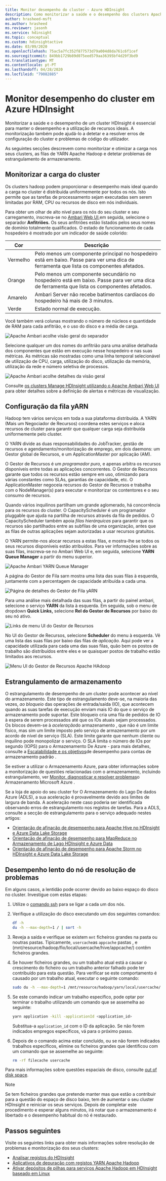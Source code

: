 ```yaml
---
title: Monitor desempenho do cluster - Azure HDInsight
description: Como monitorizar a saúde e o desempenho dos clusters Apache Hadoop em Azure HDInsight.
author: hrasheed-msft
ms.author: hrasheed
ms.reviewer: jasonh
ms.service: hdinsight
ms.topic: conceptual
ms.custom: hdinsightactive
ms.date: 03/09/2020
ms.openlocfilehash: 75ac5a7fc352f877573d79a004d8da761c6f1cef
ms.sourcegitcommit: 849bb1729b89d075eed579aa36395bf4d29f3bd9
ms.translationtype: MT
ms.contentlocale: pt-PT
ms.lasthandoff: 04/28/2020
ms.locfileid: "79082885"
---
```

# <a name="monitor-cluster-performance-in-azure-hdinsight"></a>Monitor desempenho do cluster em Azure HDInsight

Monitorizar a saúde e o desempenho de um cluster HDInsight é essencial para manter o desempenho e a utilização de recursos ideais. A monitorização também pode ajudá-lo a detetar e a resolver erros de configuração do cluster e problemas de código do utilizador.

As seguintes secções descrevem como monitorizar e otimizar a carga nos seus clusters, as filas de YARN Apache Hadoop e detetar problemas de estrangulamento de armazenamento.

## <a name="monitor-cluster-load"></a>Monitorizar a carga do cluster

Os clusters hadoop podem proporcionar o desempenho mais ideal quando a carga no cluster é distribuída uniformemente por todos os nós. Isto permite que as tarefas de processamento sejam executadas sem serem limitadas por RAM, CPU ou recursos de disco em nós individuais.

Para obter um olhar de alto nível para os nós do seu cluster e seu carregamento, inscreva-se no [Ambari Web UI,](hdinsight-hadoop-manage-ambari.md)em seguida, selecione o separador **Anfitriões.** Os seus anfitriões estão listados pelos seus nomes de domínio totalmente qualificados. O estado de funcionamento de cada hospedeiro é mostrado por um indicador de saúde colorido:

| Cor | Descrição |
| --- | --- |
| Vermelho | Pelo menos um componente principal no hospedeiro está em baixo. Passe para ver uma dica de ferramenta que lista os componentes afetados. |
| Orange | Pelo menos um componente secundário no hospedeiro está em baixo. Passe para ver uma dica de ferramenta que lista os componentes afetados. |
| Amarelo | Ambari Server não recebe batimentos cardíacos do hospedeiro há mais de 3 minutos. |
| Verde | Estado normal de execução. |

Você também verá colunas mostrando o número de núcleos e quantidade de RAM para cada anfitrião, e o uso do disco e a média de carga.

![Apache Ambari acolhe visão geral do separador](./media/hdinsight-key-scenarios-to-monitor/apache-ambari-hosts-tab.png)

Selecione qualquer um dos nomes do anfitrião para uma análise detalhada dos componentes que estão em execução nesse hospedeiro e nas suas métricas. As métricas são mostradas como uma linha temporal selecionável de utilização de CPU, carga, utilização do disco, utilização da memória, utilização da rede e número seletiva de processos.

![Apache Ambari acolhe detalhes da visão geral](./media/hdinsight-key-scenarios-to-monitor/apache-ambari-host-details.png)

Consulte [os clusters Manage HDInsight utilizando o Apache Ambari Web UI](hdinsight-hadoop-manage-ambari.md) para obter detalhes sobre a definição de alertas e métricas de visualização.

## <a name="yarn-queue-configuration"></a>Configuração da fila yARN

Hadoop tem vários serviços em toda a sua plataforma distribuída. A YARN (Mais um Negociador de Recursos) coordena estes serviços e aloca recursos de cluster para garantir que qualquer carga seja distribuída uniformemente pelo cluster.

O YARN divide as duas responsabilidades do JobTracker, gestão de recursos e agendamento/monitorização de emprego, em dois daemons: um Gestor global de Recursos, e um ApplicationMaster por aplicação (AM).

O Gestor de Recursos é um *programador puro,* e apenas arbitra os recursos disponíveis entre todas as aplicações concorrentes. O Gestor de Recursos garante que todos os recursos estão sempre em uso, otimizando para várias constantes como SLAs, garantias de capacidade, etc. O ApplicationMaster negoceia recursos do Gestor de Recursos e trabalha com o NodeManager(s) para executar e monitorizar os contentores e o seu consumo de recursos.

Quando vários inquilinos partilham um grande aglomerado, há concorrência para os recursos do cluster. O CapacityScheduler é um programador pluggable que ajuda na partilha de recursos através da fila de pedidos. O CapacityScheduler também apoia *filas hierárquicas* para garantir que os recursos são partilhados entre as subfilas de uma organização, antes que as filas de outras aplicações sejam autorizadas a usar recursos gratuitos.

O YARN permite-nos alocar recursos a estas filas, e mostra-lhe se todos os seus recursos disponíveis estão atribuídos. Para ver informações sobre as suas filas, inscreva-se no Ambari Web UI e, em seguida, selecione **YARN Queue Manager** a partir do menu superior.

![Apache Ambari YARN Queue Manager](./media/hdinsight-key-scenarios-to-monitor/apache-yarn-queue-manager.png)

A página do Gestor de Fila sarn mostra uma lista das suas filas à esquerda, juntamente com a percentagem de capacidade atribuída a cada uma.

![Página de detalhes do Gestor de Fila yARN](./media/hdinsight-key-scenarios-to-monitor/yarn-queue-manager-details.png)

Para uma análise mais detalhada das suas filas, a partir do painel ambari, selecione o serviço **YARN** da lista à esquerda. Em seguida, sob o menu de dropdown **Quick Links,** selecione **ReI do Gestor de Recursos** por baixo do seu nó ativo.

![Links de menu UI do Gestor de Recursos](./media/hdinsight-key-scenarios-to-monitor/resource-manager-ui-menu-link.png)

No UI do Gestor de Recursos, selecione **Scheduler** do menu à esquerda. Vê uma lista das suas filas por baixo das filas de *aplicação.* Aqui pode ver a capacidade utilizada para cada uma das suas filas, quão bem os postos de trabalho são distribuídos entre eles e se quaisquer postos de trabalho estão limitados aos recursos.

![Menu UI do Gestor de Recursos Apache HAdoop](./media/hdinsight-key-scenarios-to-monitor/resource-manager-ui-menu.png)

## <a name="storage-throttling"></a>Estrangulamento de armazenamento

O estrangulamento de desempenho de um cluster pode acontecer ao nível do armazenamento. Este tipo de estrangulamento deve-se, na maioria das vezes, *ao bloqueio* das operações de entrada/saída (IO), que acontecem quando as suas tarefas de execução enviam mais IO do que o serviço de armazenamento pode suportar. Este bloqueio cria uma fila de pedidos de IO à espera de serem processados até que os IOs atuais sejam processados. Os blocos devem-se à *aceleração*do armazenamento , que não é um limite físico, mas sim um limite imposto pelo serviço de armazenamento por um acordo de nível de serviço (SLA). Este limite garante que nenhum cliente ou inquilino pode monopolizar o serviço. O SLA limita o número de IOs por segundo (IOPS) para o Armazenamento De Azure - para mais detalhes, consulte a [Escalabilidade e os objetivos](../storage/common/scalability-targets-standard-account.md)de desempenho para contas de armazenamento padrão .

Se estiver a utilizar o Armazenamento Azure, para obter informações sobre a monitorização de questões relacionadas com o armazenamento, incluindo estrangulamento, ver [Monitor, diagnosticar e resolver problemas](https://docs.microsoft.com/azure/storage/storage-monitoring-diagnosing-troubleshooting)o Armazenamento Microsoft Azure .

Se a loja de apoio do seu cluster for O Armazenamento do Lago De dados Azure (ADLS), a sua aceleração é provavelmente devido aos limites de largura de banda. A aceleração neste caso poderia ser identificada observando erros de estrangulamento nos registos de tarefas. Para a ADLS, consulte a secção de estrangulamento para o serviço adequado nestes artigos:

* [Orientação de afinação de desempenho para Apache Hive no HDInsight e Azure Data Lake Storage](../data-lake-store/data-lake-store-performance-tuning-hive.md)
* [Orientação de afinação de desempenho para MapReduce no Armazenamento de Lago HDInsight e Azure Data](../data-lake-store/data-lake-store-performance-tuning-mapreduce.md)
* [Orientação de afinação de desempenho para Apache Storm no HDInsight e Azure Data Lake Storage](../data-lake-store/data-lake-store-performance-tuning-storm.md)

## <a name="troubleshoot-sluggish-node-performance"></a>Desempenho lento do nó de resolução de problemas

Em alguns casos, a lentidão pode ocorrer devido ao baixo espaço do disco no cluster. Investigue com estas etapas:

1. Utilize o [comando ssh](./hdinsight-hadoop-linux-use-ssh-unix.md) para se ligar a cada um dos nós.

1. Verifique a utilização do disco executando um dos seguintes comandos:

    ```bash
    df -h
    du -h --max-depth=1 / | sort -h
    ```

1. Reveja a saída e verifique se existem `mnt` ficheiros grandes na pasta ou noutras pastas. Tipicamente, `usercache`as `appcache` pastas , e (mnt/resource/hadoop/fio/local/usercache/hive/appcache/) contêm ficheiros grandes.

1. Se houver ficheiros grandes, ou um trabalho atual está a causar o crescimento do ficheiro ou um trabalho anterior falhado pode ter contribuído para esta questão. Para verificar se este comportamento é causado por um trabalho atual, executar o seguinte comando:

    ```bash
    sudo du -h --max-depth=1 /mnt/resource/hadoop/yarn/local/usercache/hive/appcache/
    ```

1. Se este comando indicar um trabalho específico, pode optar por terminar o trabalho utilizando um comando que se assemelha ao seguinte:

    ```bash
    yarn application -kill -applicationId <application_id>
    ```

    Substitua-a `application_id` com o ID da aplicação. Se não forem indicados empregos específicos, vá para o próximo passo.

1. Depois de o comando acima estar concluído, ou se não forem indicados trabalhos específicos, elimine os ficheiros grandes que identificou com um comando que se assemelhe ao seguinte:

    ```bash
    rm -rf filecache usercache
    ```

Para mais informações sobre questões espaciais de disco, consulte [out of disk space](./hadoop/hdinsight-troubleshoot-out-disk-space.md).

> [!NOTE]  
> Se tem ficheiros grandes que pretende manter mas que estão a contribuir para a questão do espaço de disco baixo, tem de aumentar o seu cluster HDInsight e reiniciar os seus serviços. Depois de completar este procedimento e esperar alguns minutos, irá notar que o armazenamento é libertado e o desempenho habitual do nó é restaurado.

## <a name="next-steps"></a>Passos seguintes

Visite os seguintes links para obter mais informações sobre resolução de problemas e monitorização dos seus clusters:

* [Analisar registos do HDInsight](hdinsight-debug-jobs.md)
* [Aplicativos de depuração com registos YARN Apache Hadoop](hdinsight-hadoop-access-yarn-app-logs-linux.md)
* [Ativar depósitos de pilhas para serviços Apache Hadoop em HDInsight baseado em Linux](hdinsight-hadoop-collect-debug-heap-dump-linux.md)
